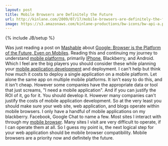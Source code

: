 ```yaml
---
layout: post
title: Mobile Browsers are Definitely the Future
url: http://kinlane.com/2009/07/17/mobile-browsers-are-definitely-the-future/
image: https://s3.amazonaws.com/kinlane-productions/bw-icons/bw-api-a.png
---
```

{% include JB/setup %}
<p>
     Was just reading a post on <a href="http://mashable.com/">Mashable</a> about <a href="http://mashable.com/2009/07/17/google-browser-platform/">Google: Browser is the Platform of the Future, Even on Mobiles</a>. Reading this and continuing my journey to understand <a class="zem_slink" title="Mobile operating system" rel="wikipedia" href="http://en.wikipedia.org/wiki/Mobile_operating_system">mobile platforms</a>, primarily <a class="zem_slink" title="IPhone OS" rel="homepage" href="http://developer.apple.com/iphone/">IPhone</a>, Blackberry, and Android. Which I feel are the big players you should consider these while planning your <a href="http://www.concentricsky.com/">mobile application development</a> and deployment. I can't help but think how much it costs to deploy a single application on a mobile platform. Let alone the same app on multiple mobile platforms. It isn't easy to do this, and it isn't cheap. However some companies have the appropriate data or tool that just screams, "I need a mobile application". And if you can justify the ROI of it, go for it. You should develop it. However many companies can't justify the costs of mobile application development. So at the very least you should make sure your web site, web application, and blogs operate within mobile browsers. I only have a handful of mobile applications on my blackberry. Facebook, Google Chat to name a few. Most sites I interact with through my <a class="zem_slink" title="Mobile browser" rel="wikipedia" href="http://en.wikipedia.org/wiki/Mobile_browser">mobile browser</a>. Many sites I visit are very difficult to operate, if I can operate them at all. So I guess my point is, the next logical step for your web application should be mobile browser compatibility. Mobile browsers are a priority now and definitely the future.
</p>